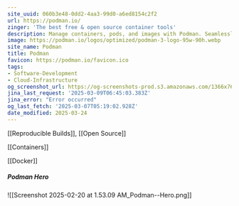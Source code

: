 ```yaml
---
site_uuid: 060b3e48-0dd2-4aa3-99d0-a6ed8154c2f2
url: https://podman.io/
zinger: 'The best free & open source container tools'
description: Manage containers, pods, and images with Podman. Seamlessly work with containers and Kubernetes from your local environment.
image: https://podman.io/logos/optimized/podman-3-logo-95w-90h.webp
site_name: Podman
title: Podman
favicon: https://podman.io/favicon.ico
tags:
- Software-Development
- Cloud-Infrastructure
og_screenshot_url: https://og-screenshots-prod.s3.amazonaws.com/1366x768/80/false/255b9b3e474ff813ab119926b4055817b6e88a6a91b49d85ce261dedbfeaec36.jpeg
jina_last_request: '2025-03-09T06:45:03.383Z'
jina_error: "Error occurred"
og_last_fetch: '2025-03-07T05:19:02.928Z'
date_modified: 2025-03-24
---
```



[[Reproducible Builds]], [[Open Source]]

[[Containers]]

[[Docker]]

##### Podman Hero
![[Screenshot 2025-02-20 at 1.53.09 AM_Podman--Hero.png]]
